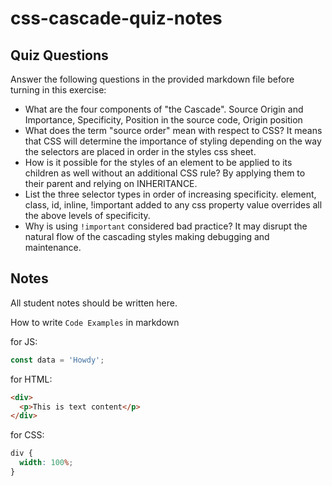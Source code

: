 # css-cascade-quiz-notes

## Quiz Questions

Answer the following questions in the provided markdown file before turning in this exercise:

- What are the four components of "the Cascade".
  Source Origin and Importance, Specificity, Position in the source code, Origin position
- What does the term "source order" mean with respect to CSS?
  It means that CSS will determine the importance of styling depending on the way the selectors are placed in order in the styles css sheet.
- How is it possible for the styles of an element to be applied to its children as well without an additional CSS rule?
  By applying them to their parent and relying on INHERITANCE.
- List the three selector types in order of increasing specificity.
  element, class, id, inline, !important added to any css property value overrides all the above levels of specificity.
- Why is using `!important` considered bad practice?
  It may disrupt the natural flow of the cascading styles making debugging and maintenance.

## Notes

All student notes should be written here.

How to write `Code Examples` in markdown

for JS:

```javascript
const data = 'Howdy';
```

for HTML:

```html
<div>
  <p>This is text content</p>
</div>
```

for CSS:

```css
div {
  width: 100%;
}
```
